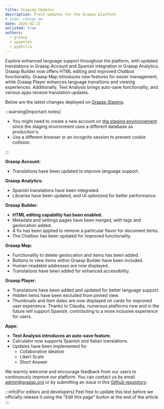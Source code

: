 ```yaml
---
title: Staging Updates
description: Fresh updates for the Graasp platform
# todo: change me
date: 2024-02-21
unlisted: true
authors: 
  - graasp
  - spaenleh
  - pyphilia
---
```


Explore enhanced language support throughout the platform, with updated translations in Graasp Account and Spanish integration in Graasp Analytics. Graasp Builder now offers HTML editing and improved Chatbox functionality. Graasp Map introduces new features for easier management, while Graasp Player enhances language transitions and viewing experiences. Additionally, Text Analysis brings auto-save functionality, and various apps receive translation updates.

<!-- truncate -->

Below are the latest changes deployed on [Graasp Staging](https://builder.stage.graasp.org).

:::warning[Important notes]

- You might need to create a new account on [the staging environnement](https://auth.stage.graasp.org) since the staging environment uses a different database as production's.
- Use a different browser or an incognito session to prevent cookie collision.

:::

**Graasp Account:**

- Translations have been updated to improve language support.

**Graasp Analytics:**

- Spanish translations have been integrated.
- Libraries have been updated, and UI optimized for better performance.

**Graasp Builder:**

- **HTML editing capability has been enabled.**
- Metadata and settings pages have been merged, with tags and geolocation added.
- A fix has been applied to remove a particular flavor for document items.
- The Chatbox has been updated for improved functionality.

**Graasp Map:**

- Functionality to delete geolocation and items has been added.
- Buttons to view items within Graasp Builder have been included.
- Human-readable addresses are now displayed.
- Translations have been added for enhanced accessibility.

**Graasp Player:**

- Translations have been added and updated for better language support.
- Hidden items have been excluded from pinned view.
- Thumbnails and item dates are now displayed on cards for improved user experience.
  Thanks to Claudia, numerous platforms now and in the future will support Spanish, contributing to a more inclusive experience for users.

**Apps:**

- **Text Analysis introduces an auto-save feature.**
- Calculator now supports Spanish and Italian translations.
- Updates have been implemented for
  - Collaborative ideation
  - Likert Scale
  - Short Answer

We warmly welcome and encourage feedback from our users to continuously improve our platform. You can contact us by email [admin@graasp.org](mailto:admin@graasp.org) or by submitting an issue in this [Github repository](https://github.com/graasp/graasp-feedback).

:::info[For editors and developers]
Feel free to update this text before we officially release it using the "Edit this page" button at the end of the article
:::

